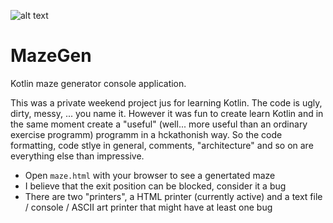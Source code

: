 
![alt text](http://abload.de/img/mazegenlogon0by1.jpg "MazeGen Logo")


# MazeGen

Kotlin maze generator console application. 

This was a private weekend project jus for learning Kotlin. The code is ugly, dirty, messy, ... you name it. However it was fun to create learn Kotlin and in the same moment create a "useful" (well... more useful than an ordinary exercise programm) programm in a hckathonish way. So the code formatting, code stlye in general, comments, "architecture" and so on are everything else than impressive.

* Open `maze.html` with your browser to see a genertated maze
* I believe that the exit position can be blocked, consider it a bug
* There are two "printers", a HTML printer (currently active) and a text file / console / ASCII art printer that might have at least one bug

